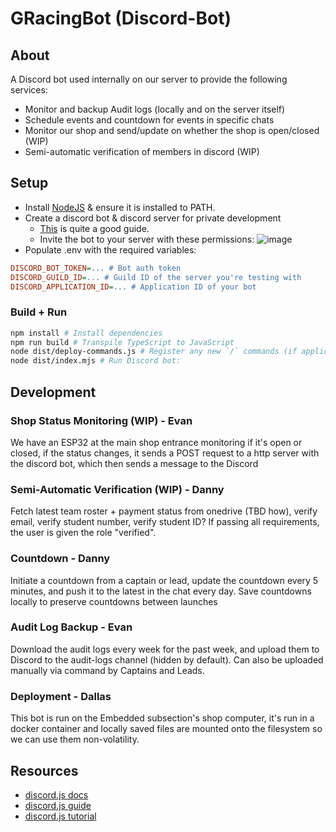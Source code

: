 # GRacingBot (Discord-Bot)

## About

A Discord bot used internally on our server to provide the following services:
- Monitor and backup Audit logs (locally and on the server itself)
- Schedule events and countdown for events in specific chats
- Monitor our shop and send/update on whether the shop is open/closed (WIP)
- Semi-automatic verification of members in discord (WIP)

## Setup

- Install [NodeJS](https://nodejs.org/en) & ensure it is installed to PATH.
- Create a discord bot & discord server for private development
  - [This](https://www.freecodecamp.org/news/create-a-discord-bot-with-javascript-nodejs/) is quite a good guide.
  - Invite the bot to your server with these permissions:
    ![image](https://github.com/GryphonRacingFSAE/Discord-Bot/assets/36043275/20f4ef5f-900d-4ca2-ade2-e2d04a2d7fd6)
- Populate .env with the required variables:

```ini
DISCORD_BOT_TOKEN=... # Bot auth token
DISCORD_GUILD_ID=... # Guild ID of the server you're testing with
DISCORD_APPLICATION_ID=... # Application ID of your bot
```

### Build + Run

```bash
npm install # Install dependencies
npm run build # Transpile TypeScript to JavaScript
node dist/deploy-commands.js # Register any new `/` commands (if applicable):
node dist/index.mjs # Run Discord bot:
```

## Development

### Shop Status Monitoring (WIP) - Evan

We have an ESP32 at the main shop entrance monitoring if it's open or closed, if the status changes, it sends a POST request to a http server with the discord bot, which then sends a message to the Discord

### Semi-Automatic Verification (WIP) - Danny

Fetch latest team roster + payment status from onedrive (TBD how), verify email, verify student number, verify student ID? If passing all requirements, the user is given the role "verified".

### Countdown - Danny

Initiate a countdown from a captain or lead, update the countdown every 5 minutes, and push it to the latest in the chat every day. Save countdowns locally to preserve countdowns between launches

### Audit Log Backup - Evan

Download the audit logs every week for the past week, and upload them to Discord to the audit-logs channel (hidden by default). Can also be uploaded manually via command by Captains and Leads.

### Deployment - Dallas

This bot is run on the Embedded subsection's shop computer, it's run in a docker container and locally saved files are mounted onto the filesystem so we can use them non-volatility.

## Resources

* [discord.js docs](https://old.discordjs.dev/#/docs/discord.js/14.11.0/general/welcome)
* [discord.js guide](https://discordjs.guide/)
* [discord.js tutorial](https://www.freecodecamp.org/news/create-a-discord-bot-with-javascript-nodejs/)
